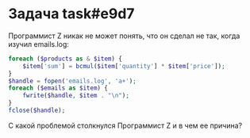 # Задача task#e9d7

Программист Z никак не может понять, что он сделал не так, когда изучил emails.log:

```php
foreach ($products as & $item) {
    $item['sum'] = bcmul($item['quantity'] * $item['price']);
}
$handle = fopen('emails.log', 'a+');
foreach ($emails as $item) {
    fwrite($handle, $item . "\n");
}
fclose($handle);
```

С какой проблемой столкнулся Программист Z и в чем ее причина?


